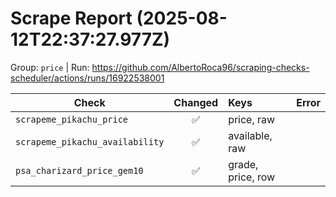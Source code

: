 # Scrape Report (2025-08-12T22:37:27.977Z)

Group: `price`  |  Run: https://github.com/AlbertoRoca96/scraping-checks-scheduler/actions/runs/16922538001

| Check | Changed | Keys | Error |
|---|:---:|:--|:--|
| `scrapeme_pikachu_price` | ✅ | price, raw |  |
| `scrapeme_pikachu_availability` | ✅ | available, raw |  |
| `psa_charizard_price_gem10` | ✅ | grade, price, row |  |

